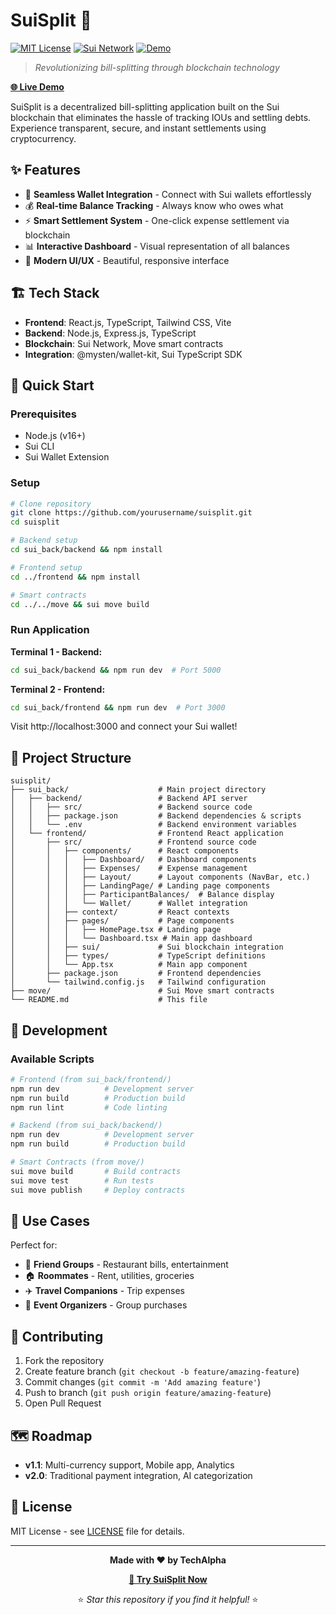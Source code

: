 # SuiSplit 🚀

[![MIT License](https://img.shields.io/badge/License-MIT-green.svg)](https://choosealicense.com/licenses/mit/)
[![Sui Network](https://img.shields.io/badge/Blockchain-Sui-blue.svg)](https://sui.io/)
[![Demo](https://img.shields.io/badge/Demo-Live-brightgreen.svg)](https://sui-split.vercel.app/)

> *Revolutionizing bill-splitting through blockchain technology*

**[🌐 Live Demo](https://sui-split.vercel.app/)**

SuiSplit is a decentralized bill-splitting application built on the Sui blockchain that eliminates the hassle of tracking IOUs and settling debts. Experience transparent, secure, and instant settlements using cryptocurrency.

## ✨ Features

- 🔐 **Seamless Wallet Integration** - Connect with Sui wallets effortlessly
- 💰 **Real-time Balance Tracking** - Always know who owes what
- ⚡ **Smart Settlement System** - One-click expense settlement via blockchain
- 📊 **Interactive Dashboard** - Visual representation of all balances
- 🎨 **Modern UI/UX** - Beautiful, responsive interface

## 🏗 Tech Stack

- **Frontend**: React.js, TypeScript, Tailwind CSS, Vite
- **Backend**: Node.js, Express.js, TypeScript
- **Blockchain**: Sui Network, Move smart contracts
- **Integration**: @mysten/wallet-kit, Sui TypeScript SDK

## 🚀 Quick Start

### Prerequisites
- Node.js (v16+)
- Sui CLI
- Sui Wallet Extension

### Setup
```bash
# Clone repository
git clone https://github.com/yourusername/suisplit.git
cd suisplit

# Backend setup
cd sui_back/backend && npm install

# Frontend setup  
cd ../frontend && npm install

# Smart contracts
cd ../../move && sui move build
```

### Run Application
**Terminal 1 - Backend:**
```bash
cd sui_back/backend && npm run dev  # Port 5000
```

**Terminal 2 - Frontend:**
```bash
cd sui_back/frontend && npm run dev  # Port 3000
```

Visit http://localhost:3000 and connect your Sui wallet!

## 📁 Project Structure

```
suisplit/
├── sui_back/                    # Main project directory
│   ├── backend/                 # Backend API server
│   │   ├── src/                 # Backend source code
│   │   ├── package.json         # Backend dependencies & scripts
│   │   └── .env                 # Backend environment variables
│   └── frontend/                # Frontend React application
│       ├── src/                 # Frontend source code
│       │   ├── components/      # React components
│       │   │   ├── Dashboard/   # Dashboard components
│       │   │   ├── Expenses/    # Expense management
│       │   │   ├── Layout/      # Layout components (NavBar, etc.)
│       │   │   ├── LandingPage/ # Landing page components
│       │   │   ├── ParticipantBalances/  # Balance display
│       │   │   └── Wallet/      # Wallet integration
│       │   ├── context/         # React contexts
│       │   ├── pages/           # Page components
│       │   │   ├── HomePage.tsx # Landing page
│       │   │   └── Dashboard.tsx # Main app dashboard
│       │   ├── sui/             # Sui blockchain integration
│       │   ├── types/           # TypeScript definitions
│       │   └── App.tsx          # Main app component
│       ├── package.json         # Frontend dependencies
│       └── tailwind.config.js   # Tailwind configuration
├── move/                        # Sui Move smart contracts
└── README.md                    # This file
```

## 🧪 Development

### Available Scripts
```bash
# Frontend (from sui_back/frontend/)
npm run dev          # Development server
npm run build        # Production build
npm run lint         # Code linting

# Backend (from sui_back/backend/)
npm run dev          # Development server
npm run build        # Production build

# Smart Contracts (from move/)
sui move build       # Build contracts
sui move test        # Run tests
sui move publish     # Deploy contracts
```

## 🎯 Use Cases

Perfect for:
- 👥 **Friend Groups** - Restaurant bills, entertainment
- 🏠 **Roommates** - Rent, utilities, groceries
- ✈️ **Travel Companions** - Trip expenses
- 🎉 **Event Organizers** - Group purchases

## 🤝 Contributing

1. Fork the repository
2. Create feature branch (`git checkout -b feature/amazing-feature`)
3. Commit changes (`git commit -m 'Add amazing feature'`)
4. Push to branch (`git push origin feature/amazing-feature`)
5. Open Pull Request

## 🗺 Roadmap

- **v1.1**: Multi-currency support, Mobile app, Analytics
- **v2.0**: Traditional payment integration, AI categorization

## 📄 License

MIT License - see [LICENSE](LICENSE) file for details.


---

<div align="center">
  <p><strong>Made with ❤️ by TechAlpha</strong></p>
  <p><strong><a href="https://sui-split.vercel.app/">🚀 Try SuiSplit Now</a></strong></p>
  
  ⭐ *Star this repository if you find it helpful!* ⭐
</div>
